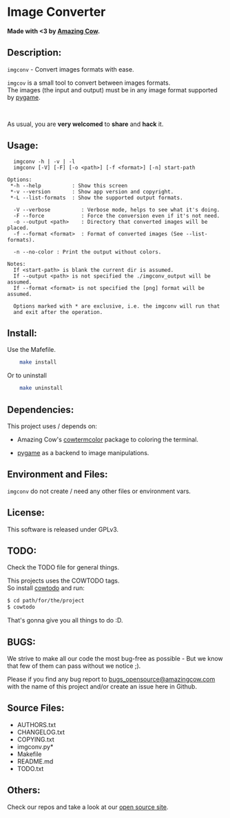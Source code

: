 # Image Converter

**Made with <3 by [Amazing Cow](http://www.amazingcow.com).**



<!-- ####################################################################### -->
<!-- ####################################################################### -->

## Description:

```imgconv``` - Convert images formats with ease.

```imgcov``` is a small tool to convert between images formats.    
The images (the input and output) must be in any image format supported by 
[pygame](http://www.pygame.org). 


<br>

As usual, you are **very welcomed** to **share** and **hack** it.



<!-- ####################################################################### -->
<!-- ####################################################################### -->

## Usage:

``` 
  imgconv -h | -v | -l
  imgconv [-V] [-F] [-o <path>] [-f <format>] [-n] start-path

Options:
 *-h --help          : Show this screen
 *-v --version       : Show app version and copyright.
 *-L --list-formats  : Show the supported output formats.

  -V --verbose          : Verbose mode, helps to see what it's doing.
  -F --force            : Force the conversion even if it's not need.
  -o --output <path>    : Directory that converted images will be placed.
  -f --format <format>  : Format of converted images (See --list-formats).

  -n --no-color : Print the output without colors.

Notes:
  If <start-path> is blank the current dir is assumed.
  If --output <path> is not specified the ./imgconv_output will be assumed.
  If --format <format> is not specified the [png] format will be assumed.

  Options marked with * are exclusive, i.e. the imgconv will run that
  and exit after the operation.
```


<!-- ####################################################################### -->
<!-- ####################################################################### -->

## Install:

Use the Mafefile.

``` bash
    make install
```

Or to uninstall

``` bash
    make uninstall
```



<!-- ####################################################################### -->
<!-- ####################################################################### -->

## Dependencies:

This project uses / depends on:

* Amazing Cow's 
[cowtermcolor](http://www.github.com/AmazingCow-Libs/cowtermcolor_py)
package to coloring the terminal.

* [pygame](http://www.pygame.org) as a backend to image manipulations.



<!-- ####################################################################### -->
<!-- ####################################################################### -->

## Environment and Files: 

```imgconv``` do not create / need any other files or environment vars.



<!-- ####################################################################### -->
<!-- ####################################################################### -->

## License:

This software is released under GPLv3.



<!-- ####################################################################### -->
<!-- ####################################################################### -->

## TODO:

Check the TODO file for general things.

This projects uses the COWTODO tags.   
So install [cowtodo](http://www.github.com/AmazingCow-Tools/COWTODO) and run:

``` bash
$ cd path/for/the/project
$ cowtodo 
```

That's gonna give you all things to do :D.



<!-- ####################################################################### -->
<!-- ####################################################################### -->

## BUGS:

We strive to make all our code the most bug-free as possible - But we know 
that few of them can pass without we notice ;).

Please if you find any bug report to [bugs_opensource@amazingcow.com]() 
with the name of this project and/or create an issue here in Github.



<!-- ####################################################################### -->
<!-- ####################################################################### -->

## Source Files:

* AUTHORS.txt
* CHANGELOG.txt
* COPYING.txt
* imgconv.py*
* Makefile
* README.md
* TODO.txt



<!-- ####################################################################### -->
<!-- ####################################################################### -->

## Others:
Check our repos and take a look at our [open source site](http://opensource.amazingcow.com).
